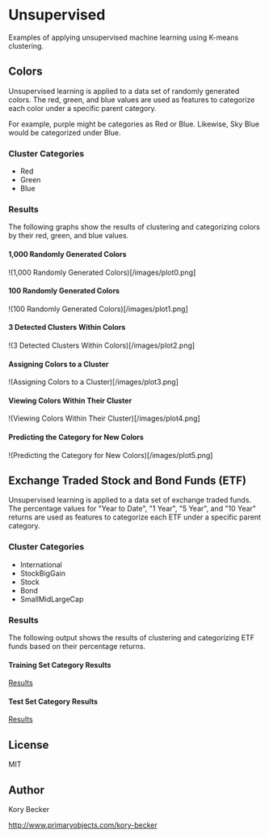 Unsupervised
=====================

Examples of applying unsupervised machine learning using K-means clustering.

## Colors

Unsupervised learning is applied to a data set of randomly generated colors. The red, green, and blue values are used as features to categorize each color under a specific parent category.

For example, purple might be categories as Red or Blue. Likewise, Sky Blue would be categorized under Blue.

### Cluster Categories

- Red
- Green
- Blue

### Results

The following graphs show the results of clustering and categorizing colors by their red, green, and blue values.

#### 1,000 Randomly Generated Colors

!(1,000 Randomly Generated Colors)[/images/plot0.png]

#### 100 Randomly Generated Colors

!(100 Randomly Generated Colors)[/images/plot1.png]

#### 3 Detected Clusters Within Colors

!(3 Detected Clusters Within Colors)[/images/plot2.png]

#### Assigning Colors to a Cluster

!(Assigning Colors to a Cluster)[/images/plot3.png]

#### Viewing Colors Within Their Cluster

!(Viewing Colors Within Their Cluster)[/images/plot4.png]

#### Predicting the Category for New Colors

!(Predicting the Category for New Colors)[/images/plot5.png]

## Exchange Traded Stock and Bond Funds (ETF)

Unsupervised learning is applied to a data set of exchange traded funds. The percentage values for "Year to Date", "1 Year", "5 Year", and "10 Year" returns are used as features to categorize each ETF under a specific parent category.

### Cluster Categories

- International
- StockBigGain
- Stock
- Bond
- SmallMidLargeCap

### Results

The following output shows the results of clustering and categorizing ETF funds based on their percentage returns.

#### Training Set Category Results

[Results](/results/train.csv)

#### Test Set Category Results

[Results](/results/test.csv)

## License

MIT

## Author

Kory Becker

http://www.primaryobjects.com/kory-becker
